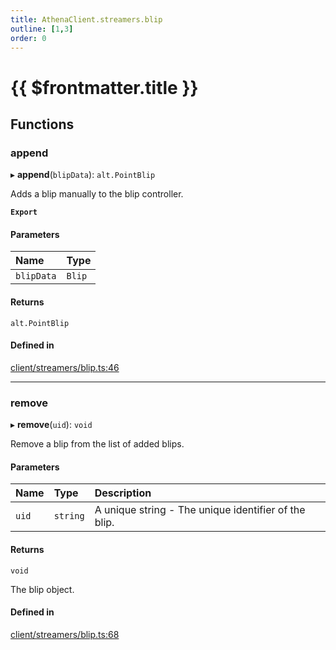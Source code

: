```yaml
---
title: AthenaClient.streamers.blip
outline: [1,3]
order: 0
---
```


# {{ $frontmatter.title }}


## Functions

### append

▸ **append**(`blipData`): `alt.PointBlip`

Adds a blip manually to the blip controller.

**`Export`**

#### Parameters

| Name | Type |
| :------ | :------ |
| `blipData` | `Blip` |

#### Returns

`alt.PointBlip`

#### Defined in

[client/streamers/blip.ts:46](https://github.com/Stuyk/altv-athena/blob/2ba937d/src/core/client/streamers/blip.ts#L46)

___

### remove

▸ **remove**(`uid`): `void`

Remove a blip from the list of added blips.

#### Parameters

| Name | Type | Description |
| :------ | :------ | :------ |
| `uid` | `string` | A unique string - The unique identifier of the blip. |

#### Returns

`void`

The blip object.

#### Defined in

[client/streamers/blip.ts:68](https://github.com/Stuyk/altv-athena/blob/2ba937d/src/core/client/streamers/blip.ts#L68)

